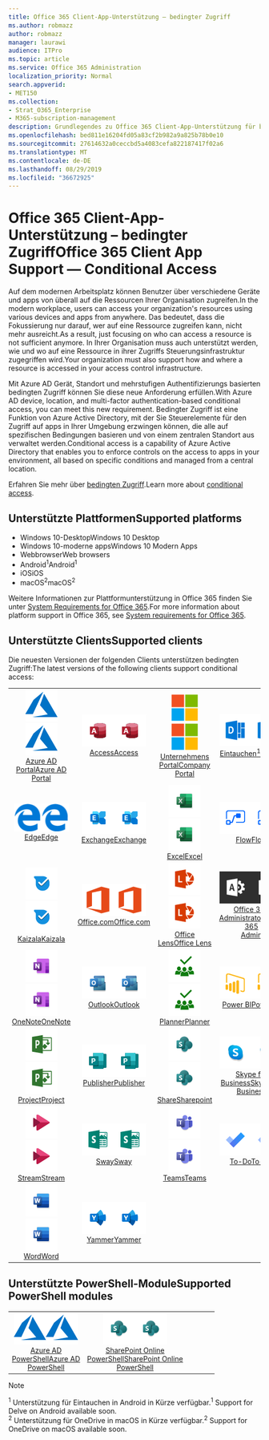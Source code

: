 ```yaml
---
title: Office 365 Client-App-Unterstützung – bedingter Zugriff
ms.author: robmazz
author: robmazz
manager: laurawi
audience: ITPro
ms.topic: article
ms.service: Office 365 Administration
localization_priority: Normal
search.appverid:
- MET150
ms.collection:
- Strat_O365_Enterprise
- M365-subscription-management
description: Grundlegendes zu Office 365 Client-App-Unterstützung für bedingten Zugriff
ms.openlocfilehash: bed811e16204fd05a83cf2b982a9a825b78b0e10
ms.sourcegitcommit: 27614632a0ceccbd5a4083cefa822187417f02a6
ms.translationtype: MT
ms.contentlocale: de-DE
ms.lasthandoff: 08/29/2019
ms.locfileid: "36672925"
---
```

# <a name="office-365-client-app-support--conditional-access"></a><span data-ttu-id="640df-103">Office 365 Client-App-Unterstützung – bedingter Zugriff</span><span class="sxs-lookup"><span data-stu-id="640df-103">Office 365 Client App Support — Conditional Access</span></span>

<span data-ttu-id="640df-104">Auf dem modernen Arbeitsplatz können Benutzer über verschiedene Geräte und apps von überall auf die Ressourcen Ihrer Organisation zugreifen.</span><span class="sxs-lookup"><span data-stu-id="640df-104">In the modern workplace, users can access your organization's resources using various devices and apps from anywhere.</span></span> <span data-ttu-id="640df-105">Das bedeutet, dass die Fokussierung nur darauf, wer auf eine Ressource zugreifen kann, nicht mehr ausreicht.</span><span class="sxs-lookup"><span data-stu-id="640df-105">As a result, just focusing on who can access a resource is not sufficient anymore.</span></span> <span data-ttu-id="640df-106">In Ihrer Organisation muss auch unterstützt werden, wie und wo auf eine Ressource in ihrer Zugriffs Steuerungsinfrastruktur zugegriffen wird.</span><span class="sxs-lookup"><span data-stu-id="640df-106">Your organization must also support how and where a resource is accessed in your access control infrastructure.</span></span>

<span data-ttu-id="640df-107">Mit Azure AD Gerät, Standort und mehrstufigen Authentifizierungs basierten bedingten Zugriff können Sie diese neue Anforderung erfüllen.</span><span class="sxs-lookup"><span data-stu-id="640df-107">With Azure AD device, location, and multi-factor authentication-based conditional access, you can meet this new requirement.</span></span> <span data-ttu-id="640df-108">Bedingter Zugriff ist eine Funktion von Azure Active Directory, mit der Sie Steuerelemente für den Zugriff auf apps in Ihrer Umgebung erzwingen können, die alle auf spezifischen Bedingungen basieren und von einem zentralen Standort aus verwaltet werden.</span><span class="sxs-lookup"><span data-stu-id="640df-108">Conditional access is a capability of Azure Active Directory that enables you to enforce controls on the access to apps in your environment, all based on specific conditions and managed from a central location.</span></span>

<span data-ttu-id="640df-109">Erfahren Sie mehr über [bedingten Zugriff](https://docs.microsoft.com/azure/active-directory/conditional-access/).</span><span class="sxs-lookup"><span data-stu-id="640df-109">Learn more about [conditional access](https://docs.microsoft.com/azure/active-directory/conditional-access/).</span></span>

## <a name="supported-platforms"></a><span data-ttu-id="640df-110">Unterstützte Plattformen</span><span class="sxs-lookup"><span data-stu-id="640df-110">Supported platforms</span></span>

 - <span data-ttu-id="640df-111">Windows 10-Desktop</span><span class="sxs-lookup"><span data-stu-id="640df-111">Windows 10 Desktop</span></span>
 - <span data-ttu-id="640df-112">Windows 10-moderne apps</span><span class="sxs-lookup"><span data-stu-id="640df-112">Windows 10 Modern Apps</span></span>
 - <span data-ttu-id="640df-113">Webbrowser</span><span class="sxs-lookup"><span data-stu-id="640df-113">Web browsers</span></span>
 - <span data-ttu-id="640df-114">Android<sup>1</sup></span><span class="sxs-lookup"><span data-stu-id="640df-114">Android<sup>1</sup></span></span>
 - <span data-ttu-id="640df-115">iOS</span><span class="sxs-lookup"><span data-stu-id="640df-115">iOS</span></span>
 - <span data-ttu-id="640df-116">macOS<sup>2</sup></span><span class="sxs-lookup"><span data-stu-id="640df-116">macOS<sup>2</sup></span></span>

<span data-ttu-id="640df-117">Weitere Informationen zur Plattformunterstützung in Office 365 finden Sie unter [System Requirements for Office 365](https://products.office.com/office-system-requirements).</span><span class="sxs-lookup"><span data-stu-id="640df-117">For more information about platform support in Office 365, see [System requirements for Office 365](https://products.office.com/office-system-requirements).</span></span>

## <a name="supported-clients"></a><span data-ttu-id="640df-118">Unterstützte Clients</span><span class="sxs-lookup"><span data-stu-id="640df-118">Supported clients</span></span>

<span data-ttu-id="640df-119">Die neuesten Versionen der folgenden Clients unterstützen bedingten Zugriff:</span><span class="sxs-lookup"><span data-stu-id="640df-119">The latest versions of the following clients support conditional access:</span></span>

| | | | | | |
|:---:|:---:|:---:|:---:|:---:|:---:|
| <span data-ttu-id="640df-120">![Azure-Symbol](media/o365-azure-64x64.png)</span><span class="sxs-lookup"><span data-stu-id="640df-120">![Azure icon](media/o365-azure-64x64.png)</span></span> <br> [<span data-ttu-id="640df-121">Azure AD <br> Portal</span><span class="sxs-lookup"><span data-stu-id="640df-121">Azure AD <br> Portal </span></span>](https://azure.microsoft.com/features/azure-portal/) | <span data-ttu-id="640df-122">![Zugriffs Symbol](media/o365-access-64x64.png)</span><span class="sxs-lookup"><span data-stu-id="640df-122">![Access icon](media/o365-access-64x64.png)</span></span> <br> [<span data-ttu-id="640df-123">Access</span><span class="sxs-lookup"><span data-stu-id="640df-123">Access</span></span>](https://products.office.com/access) | <span data-ttu-id="640df-124">![Symbol des Unternehmensportals](media/o365-microsoft-64x64.png)</span><span class="sxs-lookup"><span data-stu-id="640df-124">![Company portal icon](media/o365-microsoft-64x64.png)</span></span> <br> [<span data-ttu-id="640df-125">Unternehmens <br> Portal</span><span class="sxs-lookup"><span data-stu-id="640df-125">Company <br> Portal </span></span>](https://docs.microsoft.com/intune-user-help/sign-in-to-the-company-portal)  | <span data-ttu-id="640df-126">![Vertiefen (Symbol)](media/o365-delve-64x64.png)</span><span class="sxs-lookup"><span data-stu-id="640df-126">![Delve icon](media/o365-delve-64x64.png)</span></span> <br> [<span data-ttu-id="640df-127">Eintauchen<sup>1</sup></span><span class="sxs-lookup"><span data-stu-id="640df-127">Delve<sup>1</sup></span></span>](https://products.office.com/business/intelligent-search) | <span data-ttu-id="640df-128">![Dynamics 365-Symbol](media/o365-dynamics365-64x64.png)</span><span class="sxs-lookup"><span data-stu-id="640df-128">![Dynamics 365 icon](media/o365-dynamics365-64x64.png)</span></span> <br> [<span data-ttu-id="640df-129">Dynamics 365</span><span class="sxs-lookup"><span data-stu-id="640df-129">Dynamics 365</span></span>](https://dynamics.microsoft.com) 
| <span data-ttu-id="640df-130">![Edge-Symbol](media/o365-edge-64x64.png)</span><span class="sxs-lookup"><span data-stu-id="640df-130">![Edge icon](media/o365-edge-64x64.png)</span></span> <br> [<span data-ttu-id="640df-131">Edge</span><span class="sxs-lookup"><span data-stu-id="640df-131">Edge</span></span>](https://www.microsoft.com/windows/microsoft-edge) | <span data-ttu-id="640df-132">![Exchange-Symbol](media/o365-exchange-64x64.png)</span><span class="sxs-lookup"><span data-stu-id="640df-132">![Exchange icon](media/o365-exchange-64x64.png)</span></span> <br> [<span data-ttu-id="640df-133">Exchange</span><span class="sxs-lookup"><span data-stu-id="640df-133">Exchange</span></span>](https://products.office.com/exchange/exchange-online) | <span data-ttu-id="640df-134">![Excel-Symbol](media/o365-excel-64x64.png)</span><span class="sxs-lookup"><span data-stu-id="640df-134">![Excel icon](media/o365-excel-64x64.png)</span></span> <br> [<span data-ttu-id="640df-135">Excel</span><span class="sxs-lookup"><span data-stu-id="640df-135">Excel</span></span>](https://products.office.com/excel) | <span data-ttu-id="640df-136">![Fluss Symbol](media/o365-flow-64x64.png)</span><span class="sxs-lookup"><span data-stu-id="640df-136">![Flow icon](media/o365-flow-64x64.png)</span></span> <br> [<span data-ttu-id="640df-137">Flow</span><span class="sxs-lookup"><span data-stu-id="640df-137">Flow</span></span>](https://flow.microsoft.com) | <span data-ttu-id="640df-138">![Formularsymbol](media/o365-forms-64x64.png)</span><span class="sxs-lookup"><span data-stu-id="640df-138">![Forms icon](media/o365-forms-64x64.png)</span></span> <br> [<span data-ttu-id="640df-139">Forms</span><span class="sxs-lookup"><span data-stu-id="640df-139">Forms</span></span>](https://flow.microsoft.com/connectors/shared_microsoftforms/microsoft-forms/) 
| <span data-ttu-id="640df-140">![Kaizala-Symbol](media/o365-kaizala-64x64.png)</span><span class="sxs-lookup"><span data-stu-id="640df-140">![Kaizala icon](media/o365-kaizala-64x64.png)</span></span> <br> [<span data-ttu-id="640df-141">Kaizala</span><span class="sxs-lookup"><span data-stu-id="640df-141">Kaizala</span></span>](https://products.office.com/en/business/microsoft-kaizala) | <span data-ttu-id="640df-142">![Office.com-Symbol](media/o365-office-64x64.png)</span><span class="sxs-lookup"><span data-stu-id="640df-142">![Office.com icon](media/o365-office-64x64.png)</span></span> <br> [<span data-ttu-id="640df-143">Office.com</span><span class="sxs-lookup"><span data-stu-id="640df-143">Office.com</span></span>](https://www.office.com/) | <span data-ttu-id="640df-144">![Linsen Symbol](media/o365-lens-64x64.png)</span><span class="sxs-lookup"><span data-stu-id="640df-144">![Lens icon](media/o365-lens-64x64.png)</span></span> <br> [<span data-ttu-id="640df-145">Office Lens</span><span class="sxs-lookup"><span data-stu-id="640df-145">Office Lens</span></span>](https://www.microsoft.com/p/office-lens/9wzdncrfj3t8?activetab=pivot%3Aoverviewtab) | <span data-ttu-id="640df-146">![Office 365 Administrator Symbol](media/o365-o365admin-64x64.png)</span><span class="sxs-lookup"><span data-stu-id="640df-146">![Office 365 Admin icon](media/o365-o365admin-64x64.png)</span></span> <br> [<span data-ttu-id="640df-147">Office 365 <br> Administrator</span><span class="sxs-lookup"><span data-stu-id="640df-147">Office 365 <br> Admin</span></span>](https://products.office.com/business/manage-office-365-admin-app) | <span data-ttu-id="640df-148">![OneDrive für Unternehmen Symbol](media/o365-OneDrive-64x64.png)</span><span class="sxs-lookup"><span data-stu-id="640df-148">![OneDrive for Business icon](media/o365-OneDrive-64x64.png)</span></span> <br> [<span data-ttu-id="640df-149">OneDrive<sup>2</sup></span><span class="sxs-lookup"><span data-stu-id="640df-149">OneDrive<sup>2</sup></span></span>](https://products.office.com/onedrive-for-business/online-cloud-storage) 
| <span data-ttu-id="640df-150">![OneNote-Symbol](media/o365-OneNote-64x64.png)</span><span class="sxs-lookup"><span data-stu-id="640df-150">![OneNote icon](media/o365-OneNote-64x64.png)</span></span> <br> [<span data-ttu-id="640df-151">OneNote</span><span class="sxs-lookup"><span data-stu-id="640df-151">OneNote</span></span>](https://products.office.com/onenote) | <span data-ttu-id="640df-152">![Outlook-Symbol](media/o365-outlook-64x64.png)</span><span class="sxs-lookup"><span data-stu-id="640df-152">![Outlook icon](media/o365-outlook-64x64.png)</span></span> <br> [<span data-ttu-id="640df-153">Outlook</span><span class="sxs-lookup"><span data-stu-id="640df-153">Outlook</span></span>](https://products.office.com/outlook) | <span data-ttu-id="640df-154">![Symbol für Planer](media/o365-planner-64x64.png)</span><span class="sxs-lookup"><span data-stu-id="640df-154">![Planner icon](media/o365-planner-64x64.png)</span></span> <br> [<span data-ttu-id="640df-155">Planner</span><span class="sxs-lookup"><span data-stu-id="640df-155">Planner</span></span>](https://products.office.com/business/task-management-software) | <span data-ttu-id="640df-156">![PowerBI-Symbol](media/o365-powerbi-64x64.png)</span><span class="sxs-lookup"><span data-stu-id="640df-156">![PowerBI icon](media/o365-powerbi-64x64.png)</span></span> <br> [<span data-ttu-id="640df-157">Power BI</span><span class="sxs-lookup"><span data-stu-id="640df-157">Power BI</span></span>](https://powerbi.microsoft.com) | <span data-ttu-id="640df-158">![PowerPoint-Symbol](media/o365-powerpoint-64x64.png)</span><span class="sxs-lookup"><span data-stu-id="640df-158">![PowerPoint icon](media/o365-powerpoint-64x64.png)</span></span> <br> [<span data-ttu-id="640df-159">PowerPoint</span><span class="sxs-lookup"><span data-stu-id="640df-159">PowerPoint</span></span>](https://products.office.com/powerpoint) 
| <span data-ttu-id="640df-160">![Projektsymbol](media/o365-project-64x64.png)</span><span class="sxs-lookup"><span data-stu-id="640df-160">![Project icon](media/o365-project-64x64.png)</span></span> <br> [<span data-ttu-id="640df-161">Project</span><span class="sxs-lookup"><span data-stu-id="640df-161">Project</span></span>](https://products.office.com/project) | <span data-ttu-id="640df-162">![Publisher-Symbol](media/o365-publisher-64x64.png)</span><span class="sxs-lookup"><span data-stu-id="640df-162">![Publisher icon](media/o365-publisher-64x64.png)</span></span> <br> [<span data-ttu-id="640df-163">Publisher</span><span class="sxs-lookup"><span data-stu-id="640df-163">Publisher</span></span>](https://products.office.com/publisher) | <span data-ttu-id="640df-164">![SharePoint-Symbol](media/o365-sharepoint-64x64.png)</span><span class="sxs-lookup"><span data-stu-id="640df-164">![SharePoint icon](media/o365-sharepoint-64x64.png)</span></span> <br> [<span data-ttu-id="640df-165">Share</span><span class="sxs-lookup"><span data-stu-id="640df-165">Sharepoint</span></span>](https://products.office.com/sharepoint) | <span data-ttu-id="640df-166">![Skype for Business Symbol](media/o365-skypeforbusiness-64x64.png)</span><span class="sxs-lookup"><span data-stu-id="640df-166">![Skype for Business icon](media/o365-skypeforbusiness-64x64.png)</span></span> <br> [<span data-ttu-id="640df-167">Skype for <br> Business</span><span class="sxs-lookup"><span data-stu-id="640df-167">Skype for <br> Business</span></span>](https://www.skype.com/business/) | <span data-ttu-id="640df-168">![Symbol für Notizen](media/o365-stickynotes-64x64.png)</span><span class="sxs-lookup"><span data-stu-id="640df-168">![Sticky Notes icon](media/o365-stickynotes-64x64.png)</span></span> <br> [<span data-ttu-id="640df-169">Kurznotizen</span><span class="sxs-lookup"><span data-stu-id="640df-169">Sticky Notes</span></span>](https://www.microsoft.com/p/microsoft-sticky-notes/9nblggh4qghw) 
| <span data-ttu-id="640df-170">![Datenstrom Symbol](media/o365-stream-64x64.png)</span><span class="sxs-lookup"><span data-stu-id="640df-170">![Stream icon](media/o365-stream-64x64.png)</span></span> <br> [<span data-ttu-id="640df-171">Stream</span><span class="sxs-lookup"><span data-stu-id="640df-171">Stream</span></span>](https://stream.microsoft.com) | <span data-ttu-id="640df-172">![Sway-Symbol](media/o365-sway-64x64.png)</span><span class="sxs-lookup"><span data-stu-id="640df-172">![Sway icon](media/o365-sway-64x64.png)</span></span> <br> [<span data-ttu-id="640df-173">Sway</span><span class="sxs-lookup"><span data-stu-id="640df-173">Sway</span></span>](https://sway.com) | <span data-ttu-id="640df-174">![Teams-Symbol](media/o365-teams-64x64.png)</span><span class="sxs-lookup"><span data-stu-id="640df-174">![Teams icon](media/o365-teams-64x64.png)</span></span> <br> [<span data-ttu-id="640df-175">Teams</span><span class="sxs-lookup"><span data-stu-id="640df-175">Teams</span></span>](https://products.office.com/microsoft-teams/group-chat-software) | <span data-ttu-id="640df-176">![Aufgaben Symbol](media/o365-todo-64x64.png)</span><span class="sxs-lookup"><span data-stu-id="640df-176">![To-Do icon](media/o365-todo-64x64.png)</span></span> <br> [<span data-ttu-id="640df-177">To-Do</span><span class="sxs-lookup"><span data-stu-id="640df-177">To-Do</span></span>](https://todo.microsoft.com) | <span data-ttu-id="640df-178">![Visio-Symbol](media/o365-visio-64x64.png)</span><span class="sxs-lookup"><span data-stu-id="640df-178">![Visio icon](media/o365-visio-64x64.png)</span></span> <br> [<span data-ttu-id="640df-179">Visio</span><span class="sxs-lookup"><span data-stu-id="640df-179">Visio</span></span>](https://products.office.com/visio/flowchart-software) 
| <span data-ttu-id="640df-180">![Word-Symbol](media/o365-word-64x64.png)</span><span class="sxs-lookup"><span data-stu-id="640df-180">![Word icon](media/o365-word-64x64.png)</span></span> <br> [<span data-ttu-id="640df-181">Word</span><span class="sxs-lookup"><span data-stu-id="640df-181">Word</span></span>](https://products.office.com/word) | <span data-ttu-id="640df-182">![Jammer Symbol](media/o365-yammer-64x64.png)</span><span class="sxs-lookup"><span data-stu-id="640df-182">![Yammer icon](media/o365-yammer-64x64.png)</span></span> <br> [<span data-ttu-id="640df-183">Yammer</span><span class="sxs-lookup"><span data-stu-id="640df-183">Yammer</span></span>](https://products.office.com/yammer/yammer-overview)

## <a name="supported-powershell-modules"></a><span data-ttu-id="640df-184">Unterstützte PowerShell-Module</span><span class="sxs-lookup"><span data-stu-id="640df-184">Supported PowerShell modules</span></span>

| | | | | | |
|:---:|:---:|:---:|:---:|:---:|:---:|
| <span data-ttu-id="640df-185">![Azure-Symbol](media/o365-azure-64x64.png)</span><span class="sxs-lookup"><span data-stu-id="640df-185">![Azure icon](media/o365-azure-64x64.png)</span></span> <br> [<span data-ttu-id="640df-186">Azure AD <br> PowerShell</span><span class="sxs-lookup"><span data-stu-id="640df-186">Azure AD <br> PowerShell</span></span>](https://docs.microsoft.com/powershell/azure/active-directory/overview?view=azureadps-2.0) | <span data-ttu-id="640df-187">![SharePoint-Symbol](media/o365-sharepoint-64x64.png)</span><span class="sxs-lookup"><span data-stu-id="640df-187">![SharePoint icon](media/o365-sharepoint-64x64.png)</span></span> <br> [<span data-ttu-id="640df-188">SharePoint Online <br> PowerShell</span><span class="sxs-lookup"><span data-stu-id="640df-188">SharePoint Online <br> PowerShell</span></span>](https://docs.microsoft.com/sharepoint/manage-team-and-communication-sites-in-powershell)

> [!NOTE]
> <span data-ttu-id="640df-189"><sup>1</sup> Unterstützung für Eintauchen in Android in Kürze verfügbar.</span><span class="sxs-lookup"><span data-stu-id="640df-189"><sup>1</sup> Support for Delve on Android available soon.</span></span> <br>
> <span data-ttu-id="640df-190"><sup>2</sup> Unterstützung für OneDrive in macOS in Kürze verfügbar.</span><span class="sxs-lookup"><span data-stu-id="640df-190"><sup>2</sup> Support for OneDrive on macOS available soon.</span></span>
